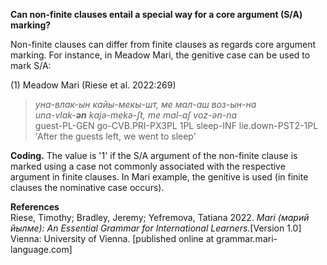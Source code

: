 **Can non-finite clauses entail a special way for a core argument (S/A) marking?**

Non-finite clauses can differ from finite clauses as regards core argument marking. For instance, in Meadow Mari, the genitive case can be used to mark S/A:

(1) Meadow Mari (Riese et al. 2022:269)<br/>
>*уна-влак-ын кайы-мекы-шт, ме мал-аш воз-ын-на*<br/>
>*unɑ-vlɑk-**ən** kɑjə-mekə-ʃt, me mɑl-ɑʃ voz-ən-nɑ*<br/>
>guest-PL-GEN go-CVB.PRI-PX3PL 1PL sleep-INF lie.down-PST2-1PL<br/>
>'After the guests left, we went to sleep'

**Coding.** The value is '1' if the S/A argument of the non-finite clause is marked using a case not commonly associated with the respective argument in finite clauses. In Mari example, the genitive is used (in finite clauses the nominative case occurs).

**References**<br/>
Riese, Timothy; Bradley, Jeremy; Yefremova, Tatiana 2022. *Mari (марий йылме): An Essential Grammar for International Learners.*[Version 1.0] Vienna: University of Vienna. [published online at grammar.mari-language.com]